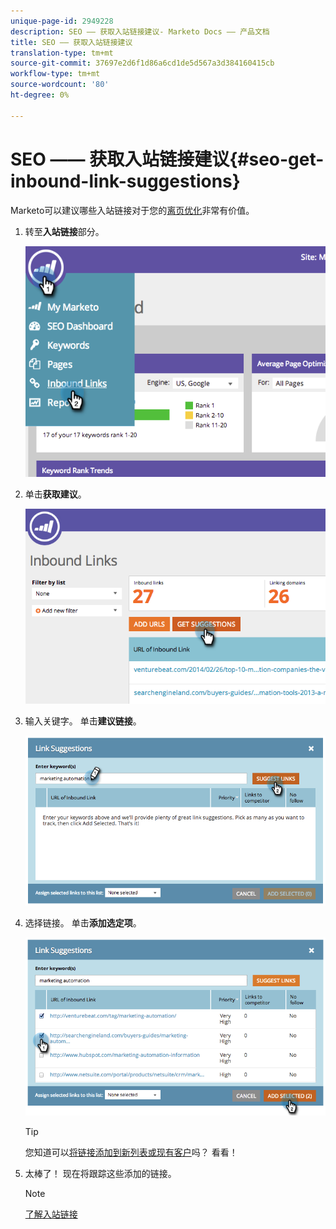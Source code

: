 ```yaml
---
unique-page-id: 2949228
description: SEO —— 获取入站链接建议- Marketo Docs —— 产品文档
title: SEO —— 获取入站链接建议
translation-type: tm+mt
source-git-commit: 37697e2d6f1d86a6cd1de5d567a3d384160415cb
workflow-type: tm+mt
source-wordcount: '80'
ht-degree: 0%

---
```



# SEO —— 获取入站链接建议{#seo-get-inbound-link-suggestions}

Marketo可以建议哪些入站链接对于您的[离页优化](/help/marketo/product-docs/additional-apps/seo/understanding-seo/understanding-search-engine-optimization.md)非常有价值。

1. 转至&#x200B;**入站链接**&#x200B;部分。

   ![](assets/image2014-9-18-13-3a20-3a44.png)

1. 单击&#x200B;**获取建议**。

   ![](assets/image2014-9-18-13-3a21-3a8.png)

1. 输入关键字。 单击&#x200B;**建议链接**。

   ![](assets/image2014-9-18-13-3a21-3a31.png)

1. 选择链接。 单击&#x200B;**添加选定项**。

   ![](assets/image2014-9-18-13-3a21-3a40.png)

   >[!TIP]
   >
   >您知道可以[将链接添加到新列表或现有客户](/help/marketo/product-docs/additional-apps/seo/inbound-links/seo-add-remove-an-inbound-link-url-from-a-list.md)吗？ 看看！

1. 太棒了！ 现在将跟踪这些添加的链接。

   >[!NOTE]
   >
   >[了解入站链接](/help/marketo/product-docs/additional-apps/seo/inbound-links/seo-understanding-inbound-links.md)
